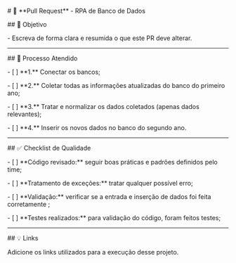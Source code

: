 \# 🚀 \*\*Pull Request\*\* - RPA de Banco de Dados



\## 📄 Objetivo

\- Escreva de forma clara e resumida o que este PR deve alterar.

---



\## 🔄 Processo Atendido

\- \[ ] \*\*1.\*\* Conectar os bancos;

\- \[ ] \*\*2.\*\* Coletar todas as informações atualizadas do banco do primeiro ano;

\- \[ ] \*\*3.\*\* Tratar e normalizar os dados coletados (apenas dados relevantes);

\- \[ ] \*\*4.\*\* Inserir os novos dados no banco do segundo ano.



---



\## ✅ Checklist de Qualidade

\- \[ ] \*\*Código revisado:\*\* seguir boas práticas e padrões definidos pelo time;

\- \[ ] \*\*Tratamento de exceções:\*\* tratar qualquer possível erro;

\- \[ ] \*\*Validação:\*\* verificar se a entrada e inserção de dados foi feita corretamente ;

\- \[ ] \*\*Testes realizados:\*\* para validação do código, foram feitos testes;



---



\## 💡 Links

Adicione os links utilizados para a execução desse projeto.

